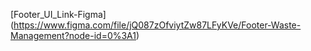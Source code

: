 [Footer_UI_Link-Figma]
 (https://www.figma.com/file/jQ087zOfviytZw87LFyKVe/Footer-Waste-Management?node-id=0%3A1) 
